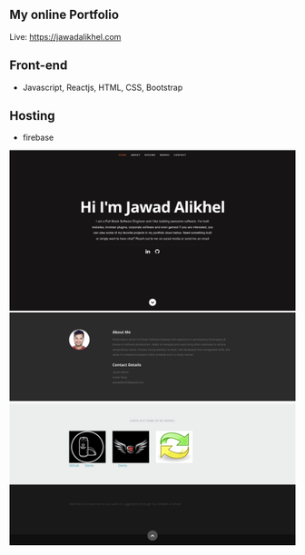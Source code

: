 ## My online Portfolio

Live: https://jawadalikhel.com

## Front-end
- Javascript, Reactjs, HTML, CSS, Bootstrap

## Hosting
- firebase 

<img src="./one.png" />
<img src="./two.png" />
<img src="./three.png"/>
